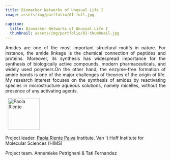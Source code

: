 ```yaml
---
title: Biomarker Networks of Unusual Life I
image: assets/img/portfolio/01-full.jpg

caption:
  title: Biomarker Networks of Unusual Life I
  thumbnail: assets/img/portfolio/01-thumbnail.jpg
---
```


<p style='text-align: justify;'> Amides are one of the most important structural motifs in nature. For instance, the amide linkage is the chemical connection of peptides and proteins. Moreover, its synthesis has widespread importance for the synthesis of biologically active compounds, modern pharmaceuticals, and widely used polymers.On the other hand, the enzyme-free formation of amide bonds is one of the major challenges of theories of the origin of life. My research interest focuses on the synthesis of amides by reactivating species in microstructure aqueous solutions, namely micelles, without the presence of any activating agents. </p> 
  

<img src="[https://prod-discovery.edx-cdn.org/media/course/image/48c241da-fe17-4bec-85dc-80aebe723e3a-fe7fcd02daed.small.png" alt="Paola Riente" width="100">

Project leader. [Paola Riente Paiva](https://www.uva.nl/en/profile/r/i/p.rientepaiva/p.riente-paiva.html)
Institute. Van 't Hoff Institute for Molecular Sciences (HIMS)


Project team. Annemieke Petrignani & Tati Fernandez 
